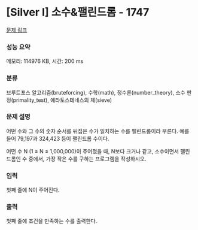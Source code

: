 # [Silver I] 소수&팰린드롬 - 1747 

[문제 링크](https://www.acmicpc.net/problem/1747) 

### 성능 요약

메모리: 114976 KB, 시간: 200 ms

### 분류

브루트포스 알고리즘(bruteforcing), 수학(math), 정수론(number_theory), 소수 판정(primality_test), 에라토스테네스의 체(sieve)

### 문제 설명

<p>어떤 수와 그 수의 숫자 순서를 뒤집은 수가 일치하는 수를 팰린드롬이라 부른다. 예를 들어 79,197과 324,423 등이 팰린드롬 수이다.</p>

<p>어떤 수 N (1 ≤ N ≤ 1,000,000)이 주어졌을 때, N보다 크거나 같고, 소수이면서 팰린드롬인 수 중에서, 가장 작은 수를 구하는 프로그램을 작성하시오.</p>

### 입력 

 <p>첫째 줄에 N이 주어진다.</p>

### 출력 

 <p>첫째 줄에 조건을 만족하는 수를 출력한다.</p>

